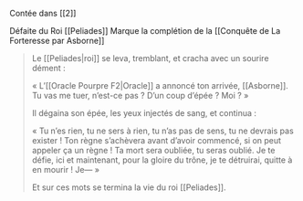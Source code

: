 Contée dans [[2]]

Défaite du Roi [[Peliades]]
Marque la complétion de la [[Conquête de La Forteresse par Asborne]]

> Le [[Peliades|roi]] se leva, tremblant, et cracha avec un sourire dément :
> 
> « L’[[Oracle Pourpre F2|Oracle]] a annoncé ton arrivée, [[Asborne]]. Tu vas me tuer, n’est-ce pas ? D’un coup d’épée ? Moi ? »
> 
> Il dégaina son épée, les yeux injectés de sang, et continua :
> 
> « Tu n’es rien, tu ne sers à rien, tu n’as pas de sens, tu ne devrais pas exister ! Ton règne s’achèvera avant d’avoir commencé, si on peut appeler ça un règne ! Ta mort sera oubliée, tu seras oublié. Je te défie, ici et maintenant, pour la gloire du trône, je te détruirai, quitte à en mourir ! Je— »
> 
> Et sur ces mots se termina la vie du roi [[Peliades]].